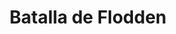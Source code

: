 ﻿---
title: "Batalla de Flodden"
permalink: periodes_759.html
layout: periode
dataInici: 1513-09-09
sidebar: periodes
pares:
  - 330:
    title: "Guerra de la Liga de Cambrai"
    dataInici: "(1508)"
    dataFi: "(1516)"

fills:
jocsPrincipals:
  - title: "The Flowers of the Forest"
    bggId: 15153
    dataInici: 
    dataFi: 

jocsEscenaris:
jocsEpoca:
jocsEpocaEscenaris:
---
